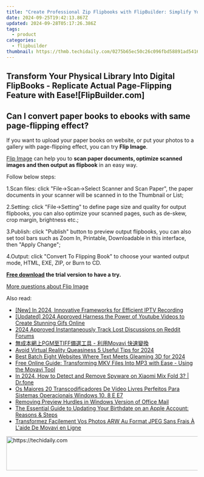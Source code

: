```yaml
---
title: "Create Professional Zip Flipbooks with FlipBuilder: Simplify Your Email Marketing!"
date: 2024-09-25T19:42:13.867Z
updated: 2024-09-28T05:17:26.386Z
tags:
  - product
categories:
  - flipbuilder
thumbnail: https://thmb.techidaily.com/0275b65ec50c26c096fbd58891ad5416742f7595ba3ecd2f30cf7442df5bd214.png
---
```


## Transform Your Physical Library Into Digital FlipBooks - Replicate Actual Page-Flipping Feature with Ease![FlipBuilder.com]

## Can I convert paper books to ebooks with same page-flipping effect?

If you want to upload your paper books on website, or put your photos to a gallery with page-flipping effect, you can try **Flip Image**. 

[Flip Image](https://tools.techidaily.com/flipbuilder/products/) can help you to **scan paper documents, optimize scanned images and then output as flipbook** in an easy way.

Follow below steps:

1.Scan files: click "File->Scan->Select Scanner and Scan Paper", the paper documents in your scanner will be scanned in to the Thumbnail or List;

2.Setting: click "File->Setting" to define page size and quality for output flipbooks, you can also optimize your scanned pages, such as de-skew, crop margin, brightness etc.;

3.Publish: click "Publish" button to preview output flipbooks, you can also set tool bars such as Zoom In, Printable, Downloadable in this interface, then "Apply Change";

4.Output: click "Convert To Flipping Book" to choose your wanted output mode, HTML, EXE, ZIP, or Burn to CD.

**[Free download](https://tools.techidaily.com/flipbuilder/products/) the trial version to have a try.** 

[More questions about Flip Image](https://tools.techidaily.com/flipbuilder/products/)

<ins class="adsbygoogle"
     style="display:block"
     data-ad-format="autorelaxed"
     data-ad-client="ca-pub-7571918770474297"
     data-ad-slot="1223367746"></ins>

<ins class="adsbygoogle"
     style="display:block"
     data-ad-client="ca-pub-7571918770474297"
     data-ad-slot="8358498916"
     data-ad-format="auto"
     data-full-width-responsive="true"></ins>

<span class="atpl-alsoreadstyle">Also read:</span>
<div><ul>
<li><a href="https://screen-sharing-recording.techidaily.com/new-in-2024-innovative-frameworks-for-efficient-iptv-recording/"><u>[New] In 2024, Innovative Frameworks for Efficient IPTV Recording</u></a></li>
<li><a href="https://youtube-docs.techidaily.com/ed-2024-approved-harness-the-power-of-youtube-videos-to-create-stunning-gifs-online/"><u>[Updated] 2024 Approved Harness the Power of Youtube Videos to Create Stunning Gifs Online</u></a></li>
<li><a href="https://extra-approaches.techidaily.com/2024-approved-instantaneously-track-lost-discussions-on-reddit-forums/"><u>2024 Approved Instantaneously Track Lost Discussions on Reddit Forums</u></a></li>
<li><a href="https://win-tips.techidaily.com/pgmtiff-movavi/"><u>無成本網上PGM至TIFF備選工具 - 利用Movavi 快速變換</u></a></li>
<li><a href="https://fox-boxes.techidaily.com/avoid-virtual-reality-queasiness-5-useful-tips-for-2024/"><u>Avoid Virtual Reality Queasiness 5 Useful Tips for 2024</u></a></li>
<li><a href="https://vp-tips.techidaily.com/best-batch-eight-websites-where-text-meets-gleaming-3d-for-2024/"><u>Best Batch Eight Websites Where Text Meets Gleaming 3D for 2024</u></a></li>
<li><a href="https://win-tips.techidaily.com/free-online-guide-transforming-mkv-files-into-mp3-with-ease-using-the-movavi-tool/"><u>Free Online Guide: Transforming MKV Files Into MP3 with Ease - Using the Movavi Tool</u></a></li>
<li><a href="https://android-location-track.techidaily.com/in-2024-how-to-detect-and-remove-spyware-on-xiaomi-mix-fold-3-drfone-by-drfone-virtual-android/"><u>In 2024, How to Detect and Remove Spyware on Xiaomi Mix Fold 3? | Dr.fone</u></a></li>
<li><a href="https://win-tips.techidaily.com/os-maiores-20-transcodificadores-de-video-livres-perfeitos-para-sistemas-operacionais-windows-10-8-e-e7/"><u>Os Maiores 20 Transcodificadores De Vídeo Livres Perfeitos Para Sistemas Operacionais Windows 10, 8 E E7</u></a></li>
<li><a href="https://win11-tips.techidaily.com/removing-preview-hurdles-in-windows-version-of-office-mail/"><u>Removing Preview Hurdles in Windows Version of Office Mail</u></a></li>
<li><a href="https://os-tips.techidaily.com/the-essential-guide-to-updating-your-birthdate-on-an-apple-account-reasons-and-steps/"><u>The Essential Guide to Updating Your Birthdate on an Apple Account: Reasons & Steps</u></a></li>
<li><a href="https://win-tips.techidaily.com/transformez-facilement-vos-photos-arw-au-format-jpeg-sans-frais-a-laide-de-movavi-en-ligne/"><u>Transformez Facilement Vos Photos ARW Au Format JPEG Sans Frais À L'aide De Movavi en Ligne</u></a></li>
</ul></div>

<!-- affiliate ads begin -->
<a href="https://imp.i357552.net/c/5597632/863035/11832" target="_top" id="863035">
  <img src="//a.impactradius-go.com/display-ad/11832-863035" border="0" alt="https://techidaily.com" width="728" height="90"/>
</a>
<img height="0" width="0" src="https://imp.i357552.net/i/5597632/863035/11832" style="position:absolute;visibility:hidden;" border="0" />
<!-- affiliate ads end -->

